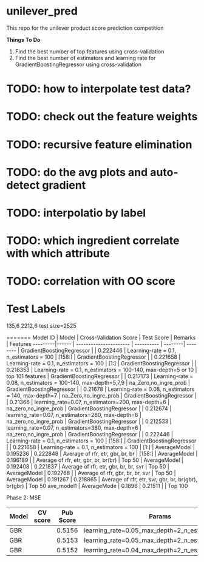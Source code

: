 # unilever_pred
This repo for the unilever product score prediction competition

__Things To Do__
1. Find the best number of top features using cross-validation
2. Find the best number of estimators and learning rate for GradientBoostingRegressor using cross-validation

# TODO: how to interpolate test data?
# TODO: check out the feature weights
# TODO: recursive feature elimination
# TODO: do the avg plots and auto-detect gradient
# TODO: interpolatio by label
# TODO: which ingredient correlate with which attribute
# TODO: correlation with OO score

Test Labels
===========
135,6
2212,6
test size=2525

=======
Model ID | Model | Cross-Validation Score | Test Score | Remarks | Features
---------|------ | ---------------------- | ---------- | --------| --------
        | GradientBoostingRegressor  | | 0.222446 | Learning-rate = 0.1, n_estimators = 100 | [158:]
        | GradientBoostingRegressor  | | 0.221658 | Learning-rate = 0.1, n_estimators = 100 | [1:]
        | GradientBoostingRegressor  | | 0.218353 | Learning-rate = 0.1, n_estimators = 100-140, max-depth=5 or 10 | top 101  features
        | GradientBoostingRegressor  | | 0.217173 | Learning-rate = 0.08, n_estimators = 100-140, max-depth=5,7,9 | na_Zero,no_ingre_prob
        | GradientBoostingRegressor  | | 0.21678 | Learning-rate = 0.08, n_estimators = 140, max-depth=7 | na_Zero,no_ingre_prob
        | GradientBoostingRegressor  | | 0.21366 | learning_rate=0.07, n_estimators=200, max-depth=6 | na_zero,no_ingre_prob
        | GradientBoostingRegressor  | | 0.212674 | learning_rate=0.07, n_estimators=280, max-depth=6 | na_zero,no_ingre_prob
        | GradientBoostingRegressor  | | 0.212533 | learning_rate=0.07, n_estimators=380, max-depth=6 | na_zero,no_ingre_prob
        | GradientBoostingRegressor |          | 0.222446 | Learning-rate = 0.1, n_estimators = 100 | [158:]
        | GradientBoostingRegressor |          | 0.221658 | Learning-rate = 0.1, n_estimators = 100 | [1:]
        | AverageModel              | 0.195236 | 0.222848 | Average of rfr, etr, gbr, br, br                     | [158:]
        | AverageModel              | 0.196189 |          | Average of rfr, etr, gbr, br, br(br)                 | Top 50
        | AverageModel              | 0.192408 | 0.221837 | Average of rfr, etr, gbr, br, br, svr                | Top 50
        | AverageModel              | 0.192768 |  | Average of rfr, gbr, br, br, svr                             | Top 50
        | AverageModel              | 0.191267 | 0.218865 | Average of  rfr, etr, svr, gbr, br, br(gbr), br(gbr) | Top 50
ave_model1 | AverageMode            | 0.1896 | 0.21511  |                                                        | Top 100


Phase 2: MSE

Model| CV score  | Pub Score | Params
-----|-----------|-----------|--------
GBR  |           | 0.5156    | learning_rate=0.05_max_depth=2_n_estimators=200
GBR  |           | 0.5153    | learning_rate=0.05_max_depth=2_n_estimators=150
GBR  |           | 0.5152    | learning_rate=0.04_max_depth=2_n_estimators=140
